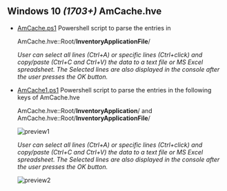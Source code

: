 ## Windows 10 *(1703+)* AmCache.hve ##      
 
 
 * [AmCache.ps1](https://github.com/kacos2000/Win10-Research/blob/master/AmCache/AmCache.ps1) Powershell script to parse the entries in <br> 
   
   AmCache.hve::Root/**InventoryApplicationFile**/
   
   *User can select all lines (Ctrl+A) or specific lines (Ctrl+click) and copy/paste (Ctrl+C and Ctrl+V) the data to a text file or MS Excel  spreadsheet. The Selected lines are also displayed in the console after the user presses the OK button.*

 * [AmCache1.ps1](https://github.com/kacos2000/Win10-Research/blob/master/AmCache/AmCache1.ps1) Powershell script to parse the entries in the following keys of AmCache.hve

   AmCache.hve::Root/**InventoryApplication**/ and <br>
   AmCache.hve::Root/**InventoryApplicationFile**/  

   ![preview1](https://raw.githubusercontent.com/kacos2000/Win10-Research/master/AmCache/am.jpg)
   
      *User can select all lines (Ctrl+A) or specific lines (Ctrl+click) and copy/paste (Ctrl+C and Ctrl+V) the data to a text file or MS Excel  spreadsheet. The Selected lines are also displayed in the console after the user presses the OK button.*
     
      ![preview2](https://raw.githubusercontent.com/kacos2000/Win10-Research/master/AmCache/cs.jpg)
